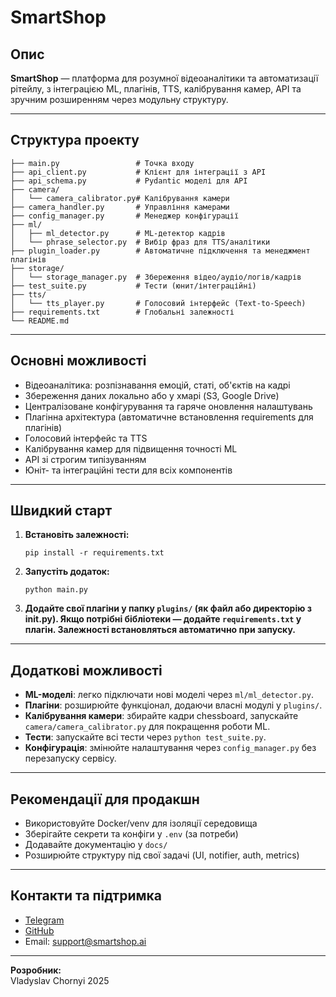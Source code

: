 # SmartShop

## Опис

**SmartShop** — платформа для розумної відеоаналітики та автоматизації рітейлу, з інтеграцією ML, плагінів, TTS, калібрування камер, API та зручним розширенням через модульну структуру.

---

## Структура проекту

```
├── main.py                 # Точка входу
├── api_client.py           # Клієнт для інтеграції з API
├── api_schema.py           # Pydantic моделі для API
├── camera/
│   └── camera_calibrator.py# Калібрування камери
├── camera_handler.py       # Управління камерами
├── config_manager.py       # Менеджер конфігурації
├── ml/
│   ├── ml_detector.py      # ML-детектор кадрів
│   └── phrase_selector.py  # Вибір фраз для TTS/аналітики
├── plugin_loader.py        # Автоматичне підключення та менеджмент плагінів
├── storage/
│   └── storage_manager.py  # Збереження відео/аудіо/логів/кадрів
├── test_suite.py           # Тести (юнит/інтеграційні)
├── tts/
│   └── tts_player.py       # Голосовий інтерфейс (Text-to-Speech)
├── requirements.txt        # Глобальні залежності
└── README.md
```

---

## Основні можливості

- Відеоаналітика: розпізнавання емоцій, статі, об'єктів на кадрі
- Збереження даних локально або у хмарі (S3, Google Drive)
- Централізоване конфігурування та гаряче оновлення налаштувань
- Плагінна архітектура (автоматичне встановлення requirements для плагінів)
- Голосовий інтерфейс та TTS
- Калібрування камер для підвищення точності ML
- API зі строгим типізуванням
- Юніт- та інтеграційні тести для всіх компонентів

---

## Швидкий старт

1. **Встановіть залежності:**
   ```
   pip install -r requirements.txt
   ```

2. **Запустіть додаток:**
   ```
   python main.py
   ```

3. **Додайте свої плагіни у папку `plugins/` (як файл або директорію з __init__.py).
   Якщо потрібні бібліотеки — додайте `requirements.txt` у плагін. Залежності встановляться автоматично при запуску.**

---

## Додаткові можливості

- **ML-моделі**: легко підключати нові моделі через `ml/ml_detector.py`.
- **Плагіни**: розширюйте функціонал, додаючи власні модулі у `plugins/`.
- **Калібрування камери**: збирайте кадри chessboard, запускайте `camera/camera_calibrator.py` для покращення роботи ML.
- **Тести**: запускайте всі тести через `python test_suite.py`.
- **Конфігурація**: змінюйте налаштування через `config_manager.py` без перезапуску сервісу.

---

## Рекомендації для продакшн

- Використовуйте Docker/venv для ізоляції середовища
- Зберігайте секрети та конфіги у `.env` (за потреби)
- Додавайте документацію у `docs/`
- Розширюйте структуру під свої задачі (UI, notifier, auth, metrics)

---

## Контакти та підтримка

- [Telegram](https://t.me/yourchannel)
- [GitHub](https://github.com/vladyslav0chornyi/SmartShop)
- Email: support@smartshop.ai

---

**Розробник:**  
Vladyslav Chornyi
2025